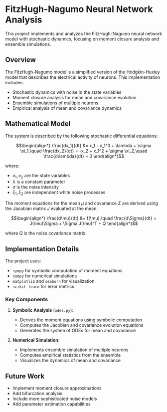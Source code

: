 # FitzHugh-Nagumo Neural Network Analysis

This project implements and analyzes the FitzHugh-Nagumo neural network model with stochastic dynamics, focusing on moment closure analysis and ensemble simulations.

## Overview

The FitzHugh-Nagumo model is a simplified version of the Hodgkin-Huxley model that describes the electrical activity of neurons. This implementation includes:

- Stochastic dynamics with noise in the state variables
- Moment closure analysis for mean and covariance evolution
- Ensemble simulations of multiple neurons
- Empirical analysis of mean and covariance dynamics

## Mathematical Model

The system is described by the following stochastic differential equations:

$$\begin{align*}
\frac{dx_1}{dt} &= x_1 - x_1^3 + \lambda + \sigma \xi_1,\quad \frac{dx_2}{dt} = -x_2 + x_1^2 + \sigma \xi_2,\quad \frac{d\lambda}{dt} = 0
\end{align*}$$

where:
- $x_1, x_2$ are the state variables
- $\lambda$ is a constant parameter
- $\sigma$ is the noise intensity
- $\xi_1, \xi_2$ are independent white noise processes

The moment equations for the mean $\mu$ and covariance $\Sigma$ are derived using the Jacobian matrix $J$ evaluated at the mean:

$$\begin{align*}
\frac{d\mu}{dt} &= f(\mu),\quad \frac{d\Sigma}{dt} = J(\mu)\Sigma + \Sigma J(\mu)^T + Q
\end{align*}$$

where $Q$ is the noise covariance matrix.

## Implementation Details

The project uses:
- `sympy` for symbolic computation of moment equations
- `numpy` for numerical simulations
- `matplotlib` and `seaborn` for visualization
- `scikit-learn` for error metrics

### Key Components

1. **Symbolic Analysis** (`odes.py`):
   - Derives the moment equations using symbolic computation
   - Computes the Jacobian and covariance evolution equations
   - Generates the system of ODEs for mean and covariance

2. **Numerical Simulation**:
   - Implements ensemble simulation of multiple neurons
   - Computes empirical statistics from the ensemble
   - Visualizes the dynamics of mean and covariance

## Future Work

- Implement moment closure approximations
- Add bifurcation analysis
- Include more sophisticated noise models
- Add parameter estimation capabilities 